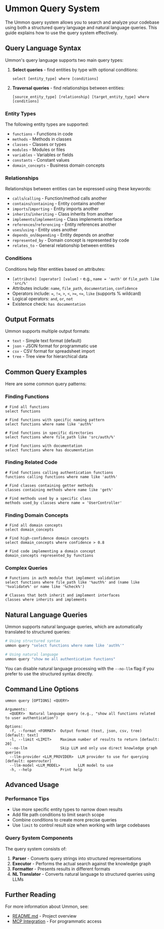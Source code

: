 # Ummon Query System

The Ummon query system allows you to search and analyze your codebase using both a structured query language and natural language queries. This guide explains how to use the query system effectively.

## Query Language Syntax

Ummon's query language supports two main query types:

1. **Select queries** - find entities by type with optional conditions:
   ```
   select [entity_type] where [conditions]
   ```

2. **Traversal queries** - find relationships between entities:
   ```
   [source_entity_type] [relationship] [target_entity_type] where [conditions]
   ```

### Entity Types

The following entity types are supported:

- `functions` - Functions in code
- `methods` - Methods in classes
- `classes` - Classes or types  
- `modules` - Modules or files
- `variables` - Variables or fields
- `constants` - Constant values
- `domain_concepts` - Business domain concepts

### Relationships

Relationships between entities can be expressed using these keywords:

- `calls`/`calling` - Function/method calls another
- `contains`/`containing` - Entity contains another
- `imports`/`importing` - Entity imports another
- `inherits`/`inheriting` - Class inherits from another
- `implements`/`implementing` - Class implements interface
- `references`/`referencing` - Entity references another
- `uses`/`using` - Entity uses another
- `depends_on`/`depending` - Entity depends on another
- `represented_by` - Domain concept is represented by code
- `relates_to` - General relationship between entities

### Conditions

Conditions help filter entities based on attributes:

- `[attribute] [operator] [value]` - e.g., `name = 'auth'` or `file_path like 'src/%'`
- Attributes include: `name`, `file_path`, `documentation`, `confidence`
- Operators include: `=`, `!=`, `>`, `<`, `>=`, `<=`, `like` (supports % wildcard)
- Logical operators: `and`, `or`, `not`
- Existence check: `has documentation`

## Output Formats

Ummon supports multiple output formats:

- `text` - Simple text format (default)
- `json` - JSON format for programmatic use
- `csv` - CSV format for spreadsheet import
- `tree` - Tree view for hierarchical data

## Common Query Examples

Here are some common query patterns:

### Finding Functions

```
# Find all functions
select functions

# Find functions with specific naming pattern
select functions where name like 'auth%'

# Find functions in specific directories
select functions where file_path like 'src/auth/%'

# Find functions with documentation
select functions where has documentation
```

### Finding Related Code

```
# Find functions calling authentication functions
functions calling functions where name like 'auth%'

# Find classes containing getter methods
classes containing methods where name like 'get%'

# Find methods used by a specific class
methods used_by classes where name = 'UserController'
```

### Finding Domain Concepts

```
# Find all domain concepts
select domain_concepts

# Find high-confidence domain concepts
select domain_concepts where confidence > 0.8

# Find code implementing a domain concept
domain_concepts represented_by functions
```

### Complex Queries

```
# Functions in auth module that implement validation
select functions where file_path like '%auth%' and (name like '%validate%' or name like '%check%')

# Classes that both inherit and implement interfaces
classes where inherits and implements
```

## Natural Language Queries

Ummon supports natural language queries, which are automatically translated to structured queries:

```bash
# Using structured syntax
ummon query "select functions where name like 'auth%'"

# Using natural language
ummon query "show me all authentication functions"
```

You can disable natural language processing with the `--no-llm` flag if you prefer to use the structured syntax directly.

## Command Line Options

```
ummon query [OPTIONS] <QUERY>

Arguments:
  <QUERY>  Natural language query (e.g., "show all functions related to user authentication")

Options:
  -f, --format <FORMAT>  Output format (text, json, csv, tree) [default: text]
  -l, --limit <LIMIT>    Maximum number of results to return [default: 20]
  --no-llm               Skip LLM and only use direct knowledge graph queries
  --llm-provider <LLM_PROVIDER>  LLM provider to use for querying [default: openrouter]
  --llm-model <LLM_MODEL>        LLM model to use
  -h, --help             Print help
```

## Advanced Usage

### Performance Tips

- Use more specific entity types to narrow down results
- Add file path conditions to limit search scope
- Combine conditions to create more precise queries
- Use `limit` to control result size when working with large codebases

### Query System Components

The query system consists of:

1. **Parser** - Converts query strings into structured representations
2. **Executor** - Performs the actual search against the knowledge graph
3. **Formatter** - Presents results in different formats
4. **NL Translator** - Converts natural language to structured queries using LLMs

## Further Reading

For more information about Ummon, see:
- [README.md](../README.md) - Project overview
- [MCP Integration](mcp_integration.md) - For programmatic access